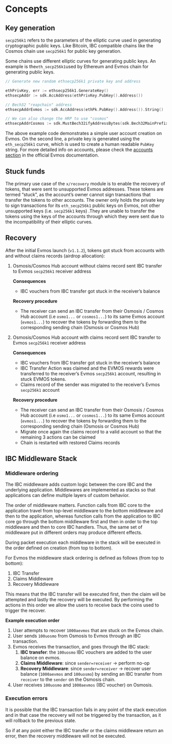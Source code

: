 <!--
order: 1
-->

# Concepts

## Key generation

`secp256k1` refers to the parameters of the elliptic curve used in generating cryptographic public keys. Like Bitcoin, IBC compatible chains like the Cosmos chain use `secp256k1` for public key generation.

Some chains use different elliptic curves for generating public keys. An example is the`eth_secp256k1`used by Ethereum and Evmos chain for generating public keys.

```go
// Generate new random ethsecp256k1 private key and address

ethPrivKey, err := ethsecp256k1.GenerateKey()
ethsecpAddr := sdk.AccAddress(ethPrivKey.PubKey().Address())

// Bech32 "reapchain" address
ethsecpAddrEvmos := sdk.AccAddress(ethPk.PubKey().Address()).String()

// We can also change the HRP to use "cosmos"
ethsecpAddrCosmos := sdk.MustBech32ifyAddressBytes(sdk.Bech32MainPrefix, ethsecpAddr)
```

The above example code demonstrates a simple user account creation on Evmos.
On the second line, a private key is generated using the `eth_secp256k1` curve, which is used to create a human readable `PubKey` string.
For more detailed info on accounts, please check the [accounts section](https://evmos.dev/technical_concepts/accounts.html#evmos-accounts) in the official Evmos documentation.

## Stuck funds

The primary use case of the `x/recovery` module is to enable the recovery of tokens, that were sent to unsupported Evmos addresses. These tokens are termed “stuck”, as the account’s owner cannot sign transactions that transfer the tokens to other accounts. The owner only holds the private key to sign transactions for its `eth_secp256k1` public keys on Evmos, not other unsupported keys (i.e. `secp256k1` keys) .They are unable to transfer the tokens using the keys of the accounts through which they were sent due to the incompatibility of their elliptic curves.

## Recovery

After the initial Evmos launch (`v1.1.2`), tokens got stuck from accounts with and without claims records (airdrop allocation):

1. Osmosis/Cosmos Hub account without claims record sent IBC transfer to Evmos `secp256k1` receiver address

    **Consequences**

    - IBC vouchers from IBC transfer got stuck in the receiver’s balance

    **Recovery procedure**

    - The receiver can send an IBC transfer from their Osmosis / Cosmos Hub  account (i.e `osmo1...` or `cosmos1...`) to its same Evmos account (`evmos1...`) to recover the tokens by forwarding them to the corresponding sending chain (Osmosis or Cosmos Hub)
2. Osmosis/Cosmos Hub account with claims record sent IBC transfer to Evmos `secp256k1` receiver address

    **Consequences**

    - IBC vouchers  from IBC transfer got stuck in the receiver’s balance
    - IBC Transfer Action was claimed and the EVMOS rewards were transferred to the receiver’s Evmos `secp256k1` account, resulting in stuck EVMOS tokens.
    - Claims record of the sender was migrated to the receiver’s Evmos `secp256k1` account

    **Recovery procedure**

    - The receiver can send an IBC transfer from their Osmosis / Cosmos Hub  account (i.e `osmo1...` or `cosmos1...`) to its same Evmos account (`evmos1...`)  to recover the tokens by forwarding them to the corresponding sending chain (Osmosis or Cosmos Hub)
    - Migrate once again the claims record to a valid account so that the remaining 3 actions can be claimed
    - Chain is restarted with restored Claims records

## IBC Middleware Stack

### Middleware ordering

The IBC middleware adds custom logic between the core IBC and the underlying application. Middlewares are implemented as stacks so that applications can define multiple layers of custom behavior.

The order of middleware matters. Function calls from IBC core to the application travel from top-level middleware to the bottom middleware and then to the application, whereas function calls from the application to IBC core go through the bottom middleware first and then in order to the top middleware and then to core IBC handlers. Thus, the same set of middleware put in different orders may produce different effects.

During packet execution each middleware in the stack will be executed in the order defined on creation (from top to bottom).

For Evmos the middleware stack ordering is defined as follows (from top to bottom):

1. IBC Transfer
2. Claims Middleware
3. Recovery Middleware

This means that the IBC transfer will be executed first, then the claim will be attempted and lastly the recovery will be executed. By performing the actions in this order we allow the users to receive back the coins used to trigger the recover.

**Example execution order**

1. User attempts to recover `1000aevmos` that are stuck on the Evmos chain.
2. User sends `100uosmo` from Osmosis to Evmos through an IBC transaction.
3. Evmos receives the transaction, and goes through the IBC stack:
    1. **IBC transfer**: the `100uosmo` IBC vouchers are added to the user balance on evmos.
    2. **Claims Middleware**: since `sender=receiver` -> perform no-op
    3. **Recovery Middleware**: since `sender=receiver` -> recover user balance (`1000aevmos` and `100uosmo`) by sending an IBC transfer from `receiver` to the `sender` on the Osmosis chain.
4. User receives `100uosmo` and `1000aevmos` (IBC voucher) on Osmosis.

### Execution errors

It is possible that the IBC transaction fails in any point of the stack execution and in that case the recovery will not be triggered by the transaction, as it will rollback to the previous state.

So if at any point either the IBC transfer or the claims middleware return an error, then the recovery middleware will not be executed.

